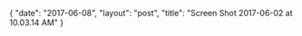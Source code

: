 {
   "date": "2017-06-08",
   "layout": "post",
   "title": "Screen Shot 2017-06-02 at 10.03.14 AM"
}

